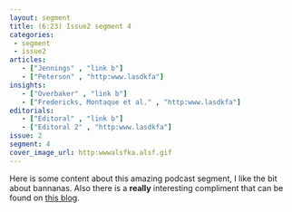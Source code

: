 ```yaml
---
layout: segment
title: (6:23) Issue2 segment 4
categories:
 - segment
 - issue2
articles:
   - ["Jennings" , "link b"]
   - ["Peterson" , "http:www.lasdkfa"]
insights:
   - ["Overbaker" , "link b"]
   - ["Fredericks, Montaque et al." , "http:www.lasdkfa"]
editorials:
   - ["Editoral" , "link b"]
   - ["Editoral 2" , "http:www.lasdkfa"]
issue: 2
segment: 4
cover_image_url: http:wwwalsfka.alsf.gif
---
```


Here is some content about this amazing podcast segment, I like the bit about bannanas. Also there is a **really** interesting compliment that can be found on [this blog][bl].

[bl]: http://example.com 